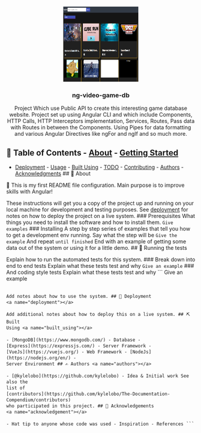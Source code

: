<p align="center">
  <a href="" rel="noopener">
    <img
      width="200px"
      height="200px"
      src="./src/assets/images/Readme/P-Screenshot.png"
      alt="Project logo"
  /></a>
</p>

<h3 align="center">ng-video-game-db</h3>

<!-- <div align="center">
  [![Status](https://img.shields.io/badge/status-active-success.svg)]()
  [![GitHub
  Issues](https://img.shields.io/github/issues/kylelobo/The-Documentation-Compendium.svg)](https://github.com/kylelobo/The-Documentation-Compendium/issues)
  [![GitHub Pull
  Requests](https://img.shields.io/github/issues-pr/kylelobo/The-Documentation-Compendium.svg)](https://github.com/kylelobo/The-Documentation-Compendium/pulls)
  [![License](https://img.shields.io/badge/license-MIT-blue.svg)](/LICENSE)
</div> -->

<p align="center">
  Project Which use Public API to create this interesting game database website.
  Project set up using Angular CLI and which include Components, HTTP Calls,
  HTTP Interceptors implementation, Services, Routes, Pass data with Routes in
  between the Components. Using Pipes for data formatting and various Angular
  Directives like ngFor and ngIf and so much more.
  <br />
</p>

## 📝 Table of Contents - [About](#about) - [Getting Started](#getting_started)

- [Deployment](#deployment) - [Usage](#usage) - [Built Using](#built_using) -
  [TODO](../TODO.md) - [Contributing](../CONTRIBUTING.md) - [Authors](#authors) -
  [Acknowledgments](#acknowledgement) ## 🧐 About <a name="about"></a>

🏁 This is my first README file configuration. Main purpose is to improve skills with
Angular! <a name="getting_started"></a>

These instructions will get you a copy of the project up and running on your
local machine for development and testing purposes. See
[deployment](#deployment) for notes on how to deploy the project on a live
system. ### Prerequisites What things you need to install the software and how
to install them. `Give examples` ### Installing A step by step series of
examples that tell you how to get a development env running. Say what the step
will be `Give the example` And repeat `until finished` End with an example of
getting some data out of the system or using it for a little demo. ## 🔧 Running
the tests <a name="tests"></a>

Explain how to run the automated tests for this system. ### Break down into end
to end tests Explain what these tests test and why `Give an example` ### And
coding style tests Explain what these tests test and why ``` Give an example

````## 🎈 Usage <a name="usage"></a>

Add notes about how to use the system. ## 🚀 Deployment
<a name="deployment"></a>

Add additional notes about how to deploy this on a live system. ## ⛏️ Built
Using <a name="built_using"></a>

- [MongoDB](https://www.mongodb.com/) - Database -
[Express](https://expressjs.com/) - Server Framework -
[VueJs](https://vuejs.org/) - Web Framework - [NodeJs](https://nodejs.org/en/) -
Server Environment ## ✍️ Authors <a name="authors"></a>

- [@kylelobo](https://github.com/kylelobo) - Idea & Initial work See also the
list of
[contributors](https://github.com/kylelobo/The-Documentation-Compendium/contributors)
who participated in this project. ## 🎉 Acknowledgements
<a name="acknowledgement"></a>

- Hat tip to anyone whose code was used - Inspiration - References ```
````
